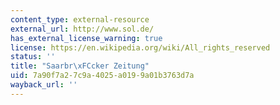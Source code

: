 ```yaml
---
content_type: external-resource
external_url: http://www.sol.de/
has_external_license_warning: true
license: https://en.wikipedia.org/wiki/All_rights_reserved
status: ''
title: "Saarbr\xFCcker Zeitung"
uid: 7a90f7a2-7c9a-4025-a019-9a01b3763d7a
wayback_url: ''
---
```

